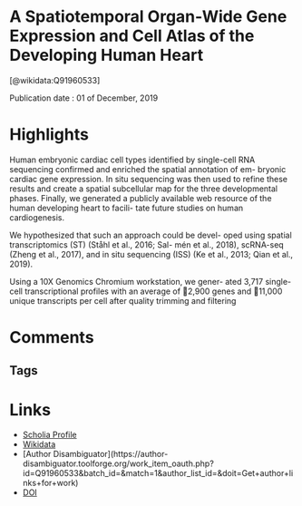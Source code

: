 
A Spatiotemporal Organ-Wide Gene Expression and Cell Atlas of the Developing Human Heart
========================================================================================
  
  [@wikidata:Q91960533]  
  
Publication date : 01 of December, 2019  

# Highlights

Human embryonic cardiac
cell types identified by single-cell RNA sequencing
confirmed and enriched the spatial annotation of em-
bryonic cardiac gene expression. In situ sequencing
was then used to refine these results and create a
spatial subcellular map for the three developmental
phases. Finally, we generated a publicly available
web resource of the human developing heart to facili-
tate future studies on human cardiogenesis.

We hypothesized that such an approach could be devel-
oped using spatial transcriptomics (ST) (Ståhl et al., 2016; Sal-
mén et al., 2018), scRNA-seq (Zheng et al., 2017), and in situ
sequencing (ISS) (Ke et al., 2013; Qian et al., 2019).

Using a 10X Genomics Chromium workstation, we gener-
ated 3,717 single-cell transcriptional profiles with an average
of 2,900 genes and 11,000 unique transcripts per cell after
quality trimming and filtering
# Comments

## Tags

# Links
  
 * [Scholia Profile](https://scholia.toolforge.org/work/Q91960533)  
 * [Wikidata](https://www.wikidata.org/wiki/Q91960533)  
 * [Author Disambiguator](https://author-
disambiguator.toolforge.org/work_item_oauth.php?id=Q91960533&batch_id=&match=1&author_list_id=&doit=Get+author+links+for+work)  
 * [DOI](https://doi.org/10.1016/J.CELL.2019.11.025)  
